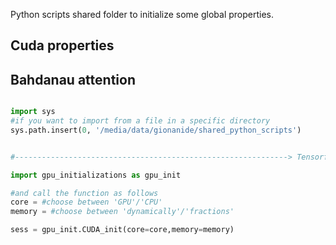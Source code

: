 Python scripts shared folder to initialize some global properties.

## Cuda properties
## Bahdanau attention


```python

import sys
#if you want to import from a file in a specific directory
sys.path.insert(0, '/media/data/gionanide/shared_python_scripts')


#-------------------------------------------------------------> Tensorflow Session properties

import gpu_initializations as gpu_init

#and call the function as follows
core = #choose between 'GPU'/'CPU'
memory = #choose between 'dynamically'/'fractions'

sess = gpu_init.CUDA_init(core=core,memory=memory)




```
